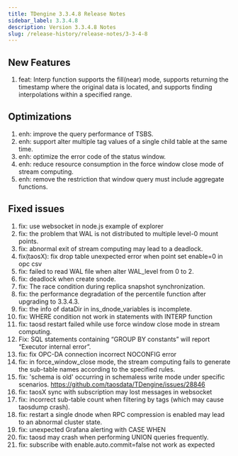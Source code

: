 ```yaml
---
title: TDengine 3.3.4.8 Release Notes
sidebar_label: 3.3.4.8
description: Version 3.3.4.8 Notes
slug: /release-history/release-notes/3-3-4-8
---
```


## New Features

1. feat: Interp function supports the fill(near) mode, supports returning the timestamp where the original data is located, and supports finding interpolations within a specified range.

## Optimizations

1. enh: improve the query performance of TSBS.
2. enh: support alter multiple tag values of a single child table at the same time.
3. enh: optimize the error code of the status window.
4. enh: reduce resource consumption in the force window close mode of stream computing.
5. enh: remove the restriction that window query must include aggregate functions.

## Fixed issues

1. fix: use websocket in node.js example of explorer
2. fix: the problem that WAL is not distributed to multiple level-0 mount points.
3. fix: abnormal exit of stream computing may lead to a deadlock.
4. fix(taosX): fix drop table unexpected error when point set enable=0 in opc csv
5. fix: failed to read WAL file when alter WAL_level from 0 to 2.
6. fix: deadlock when create snode.
7. fix: The race condition during replica snapshot synchronization.
8. fix: the performance degradation of the percentile function after upgrading to 3.3.4.3.
9. fix: the info of dataDir in ins_dnode_variables is incomplete.
10. fix: WHERE condition not work in statements with INTERP function
11. fix: taosd restart failed while use force window close mode in stream computing.
12. Fix: SQL statements containing “GROUP BY constants” will report “Executor internal error”.
13. fix: fix OPC-DA connection incorrect NOCONFIG error
14. fix: in force_window_close mode, the stream computing fails to generate the sub-table names according to the specified rules.
15. fix: 'schema is old' occurring in schemaless write mode under specific scenarios. <https://github.com/taosdata/TDengine/issues/28846>
16. fix: taosX sync with subscription may lost messages in websocket
17. fix: incorrect sub-table count when filtering by tags (which may cause taosdump crash).
18. fix: restart a single dnode when RPC compression is enabled may lead to an abnormal cluster state.
19. fix: unexpected Grafana alerting with CASE WHEN
20. fix: taosd may crash when performing UNION queries frequently.
21. fix: subscribe with enable.auto.commit=false not work as expected

